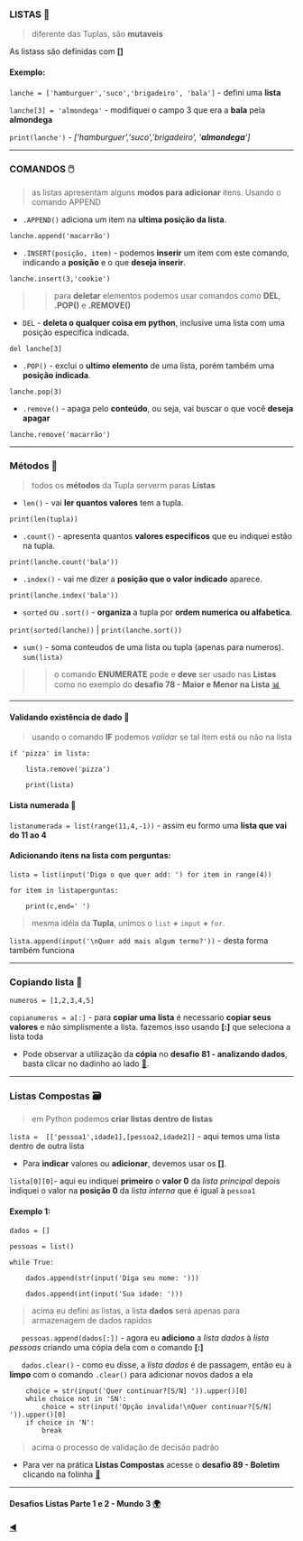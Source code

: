 ### LISTAS :open_file_folder:
> diferente das Tuplas, são **mutaveis**

As listass são definidas com **[]**

#### Exemplo:

`lanche = ['hamburguer','suco','brigadeiro', 'bala']` -  defini uma **lista**

`lanche[3] = 'almondega'` - modifiquei o campo 3 que era a **bala** pela **almondega**

`print(lanche')` - *['hamburguer','suco','brigadeiro', '**almondega**']*

---
### COMANDOS :computer_mouse:
> as listas apresentam alguns **modos para adicionar** itens. Usando o comando APPEND

* `.APPEND()` adiciona um item na **ultima posição da lista**.

`lanche.append('macarrão')`

* `.INSERT(posição, item)` - podemos **inserir** um item com este comando, indicando a **posição** e o que **deseja inserir**.

`lanche.insert(3,'cookie')`

>> para **deletar** elementos podemos usar comandos como **DEL**, **.POP()** e **.REMOVE()**

* `DEL` - **deleta o qualquer coisa em python**, inclusive uma lista com uma posição especifica indicada.

`del lanche[3]`

* `.POP()` - exclui o **ultimo elemento** de uma lista, porém também uma **posição indicada**.

`lanche.pop(3)`

* `.remove()` - apaga pelo **conteúdo**, ou seja, vai buscar o que você **deseja apagar**

`lanche.remove('macarrão')`

---
### Métodos :abacus:
> todos os **métodos** da Tupla serverm paras **Listas**

* `len()` - vai **ler quantos valores** tem a tupla.

`print(len(tupla))`

* `.count()` - apresenta quantos **valores especificos** que eu indiquei estão na tupla.

`print(lanche.count('bala'))`

* `.index()` - vai me dizer a **posição que o valor indicado** aparece.

`print(lanche.index('bala'))`

* `sorted` ou `.sort()` - **organiza** a tupla por **ordem numerica ou alfabetica**.

`print(sorted(lanche))` | `print(lanche.sort())`

* `sum()` - soma conteudos de uma lista ou tupla (apenas para numeros).
`sum(lista)`

>> o comando **ENUMERATE** pode e **deve** ser usado nas **Listas** como no exemplo do **desafio 78 - Maior e Menor na Lista** [:bar_chart:](https://github.com/duartecgustavo/Python-Progress/blob/master/desafios/Mundo%203/Ex078.py)

---
#### Validando existência de dado :game_die:
> usando o comando **IF** podemos *validar* se tal item está ou não na lista

```
if 'pizza' in lista:

    lista.remove('pizza')
    
    print(lista)
```
#### Lista numerada :1234:

`listanumerada = list(range(11,4,-1))` - assim eu formo uma **lista que vai do 11 ao 4**

#### Adicionando itens na lista com perguntas:

```
lista = list(input('Diga o que quer add: ') for item in range(4))

for item in listaperguntas:

    print(c,end=' ')  
```
> mesma idéia da **Tupla**, unimos o `list` **+** `imput` **+** `for`.

`lista.append(input('\nQuer add mais algum termo?'))` - desta forma também funciona

---
### Copiando lista :camera_flash:

`numeros = [1,2,3,4,5]`

`copianumeros = a[:]`  - para **copiar uma lista** é necessario **copiar seus valores** e não simplismente a lista. fazemos isso usando **[:]** que seleciona a lista toda

* Pode observar a utilização da **cópia** no **desafio 81 - analizando dados**, basta clicar no dadinho ao lado [:game_die:](https://github.com/duartecgustavo/Python-Progress/blob/master/desafios/Mundo%203/Ex081.py).

---
### Listas Compostas :card_file_box:
> em Python podemos **criar listas dentro de listas**

`lista =  [['pessoa1',idade1],[pessoa2,idade2]]` - aqui temos uma lista dentro de outra lista

* Para **indicar** valores ou **adicionar**, devemos usar os **[]**.

`lista[0][0]`- aqui eu indiquei **primeiro** o **valor 0** da *lista principal* depois indiquei o valor na **posição 0** da *lista interna* que é igual à `pessoa1`

#### Exemplo 1:

```
dados = []

pessoas = list()

while True:

    dados.append(str(input('Diga seu nome: ')))
    
    dados.append(int(input('Sua idade: ')))
```
> acima eu defini as listas, a lista **dados** será apenas para armazenagem de dados rapidos

`   pessoas.append(dados[:])` - agora eu **adiciono** a *lista dados* à *lista pessoas*  criando uma cópia dela com o comando **[:]**

`   dados.clear()` - como eu disse, a *lista dados* é de passagem, então eu à **limpo** com o comando `.clear()` para adicionar novos dados a ela

```
    choice = str(input('Quer continuar?[S/N] ')).upper()[0]
    while choice not in 'SN':
        choice = str(input('Opção invalida!\nQuer continuar?[S/N] ')).upper()[0]
    if choice in 'N':
        break
```
> acima o processo de validação de decisão padrão

* Para ver na prática **Listas Compostas** acesse o **desafio 89 -  Boletim** clicando na folinha [:bookmark_tabs:](https://github.com/duartecgustavo/Python-Progress/edit/master/desafios/Mundo%203/Ex089BOLETIM.py)

---
#### Desafios Listas Parte 1 e 2 - Mundo 3 [:earth_africa:](https://github.com/duartecgustavo/Python-Progress/edit/master/desafios/Mundo3-lista-desafios.md) 
        
[:arrow_backward:](https://github.com/duartecgustavo/Python-Progress/blob/master/conteudo/indice.md)
